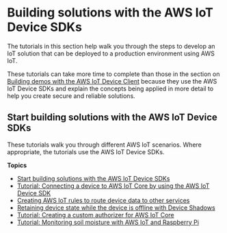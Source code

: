 # Building solutions with the AWS IoT Device SDKs<a name="iot-tutorials-sdk-intro"></a>

The tutorials in this section help walk you through the steps to develop an IoT solution that can be deployed to a production environment using AWS IoT\.

These tutorials can take more time to complete than those in the section on [Building demos with the AWS IoT Device Client](iot-tutorials-dc-intro.md) because they use the AWS IoT Device SDKs and explain the concepts being applied in more detail to help you create secure and reliable solutions\.

## Start building solutions with the AWS IoT Device SDKs<a name="iot-sdk-tutorial-overview"></a>

These tutorials walk you through different AWS IoT scenarios\. Where appropriate, the tutorials use the AWS IoT Device SDKs\.

**Topics**
+ [Start building solutions with the AWS IoT Device SDKs](#iot-sdk-tutorial-overview)
+ [Tutorial: Connecting a device to AWS IoT Core by using the AWS IoT Device SDK](sdk-tutorials.md)
+ [Creating AWS IoT rules to route device data to other services](iot-rules-tutorial.md)
+ [Retaining device state while the device is offline with Device Shadows](iot-shadows-tutorial.md)
+ [Tutorial: Creating a custom authorizer for AWS IoT Core](custom-auth-tutorial.md)
+ [Tutorial: Monitoring soil moisture with AWS IoT and Raspberry Pi](iot-moisture-tutorial.md)
